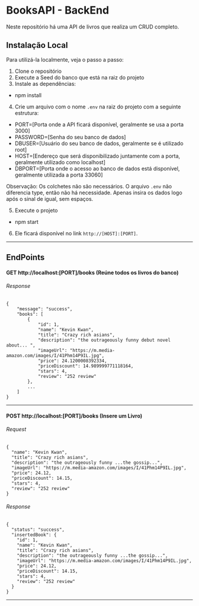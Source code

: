 # BooksAPI - BackEnd

Neste repositório há uma API de livros que realiza um CRUD completo.

## Instalação Local

Para utilizá-la localmente, veja o passo a passo:

1. Clone o repositório
2. Execute a Seed do banco que está na raiz do projeto
3. Instale as dependências:
  - npm install
4. Crie um arquivo com o nome `.env` na raiz do projeto com a seguinte estrutura:
  - PORT=[Porta onde a API ficará disponível, geralmente se usa a porta 3000]
  - PASSWORD=[Senha do seu banco de dados]
  - DBUSER=[Usuário do seu banco de dados, geralmente se é utilizado root]
  - HOST=[Endereço que será disponibilizado juntamente com a porta, geralmente utilizado como localhost]
  - DBPORT=[Porta onde o acesso ao banco de dados está disponível, geralmente utilizada a porta 33060]
  
Observação: Os colchetes não são necessários. O arquivo `.env` não diferencia type, então não há necessidade. Apenas insira os dados logo após o sinal de igual, sem espaços.

5. Execute o projeto
  - npm start
6. Ele ficará disponível no link `http://[HOST]:[PORT]`.


--- 
## EndPoints

#### GET http://localhost:[PORT]/books (Reúne todos os livros do banco)

###### Response
```
{
    "message": "success",
    "books": [
        {
            "id": 1,
            "name": "Kevin Kwan",
            "title": "Crazy rich asians",
            "description": "the outrageously funny debut novel about... ",
            "imageUrl": "https://m.media-amazon.com/images/I/41Phm14P9IL.jpg",
            "price": 24.1200008392334,
            "priceDiscount": 14.989999771118164,
            "stars": 4,
            "review": "252 review"
        },
        ...
    ]
}
```
---
#### POST http://localhost:[PORT]/books (Insere um Livro)

###### Request

```
{
  "name": "Kevin Kwan",
  "title": "Crazy rich asians",
  "description": "the outrageously funny ...the gossip...",
  "imageUrl": "https://m.media-amazon.com/images/I/41Phm14P9IL.jpg",
  "price": 24.12,
  "priceDiscount": 14.15,
  "stars": 4,
  "review": "252 review"
}
```

###### Response
```
{
  "status": "success",
  "insertedBook": {
    "id": 1,
    "name": "Kevin Kwan",
    "title": "Crazy rich asians",
    "description": "the outrageously funny ...the gossip...",
    "imageUrl": "https://m.media-amazon.com/images/I/41Phm14P9IL.jpg",
    "price": 24.12,
    "priceDiscount": 14.15,
    "stars": 4,
    "review": "252 review"
  }
}
```
---

